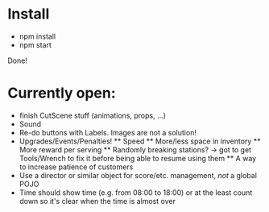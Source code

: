 # Install

* npm install
* npm start

Done!


# Currently open:
* finish CutScene stuff (animations, props, ...)
* Sound
* Re-do buttons with Labels. Images are not a solution!
* Upgrades/Events/Penalties!
** Speed
** More/less space in inventory
** More reward per serving
** Randomly breaking stations? -> got to get Tools/Wrench to fix it before being able to resume using them
** A way to increase patience of customers
* Use a director or similar object for score/etc. management, *not* a global POJO
* Time should show time (e.g. from 08:00 to 18:00) or at the least count down so it's clear when the time is almost over